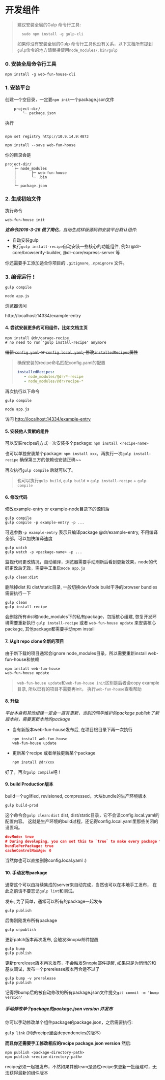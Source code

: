 开发组件
============
> 建议安装全局的Gulp 命令行工具:
> ```
>	sudo npm install -g gulp-cli
> ```
> 如果你没有安装全局的Gulp 命令行工具也没有关系，以下文档所有提到 `gulp`命令的地方请替换使用`node_modules/.bin/gulp`
### 0. 安装全局命令行工具
```
npm install -g web-fun-house-cli
```
### 1. 安装平台

创建一个空目录，一定要`npm init`一个package.json文件
```
	project-dir/
		└─ package.json
```
执行
```shell

npm set registry http://10.9.14.9:4873

npm install --save web-fun-house
```
你的目录会是

```
project-dir/
	├─ node_modules
	|		├─ web-fun-house
	|		└─ .bin
	|		
	└─ package.json

```
### 2. 生成初始文件

执行命令
```
web-fun-house init
```
_**这命令2016-3-26 做了简化**，自动生成样板源码和安装平台默认组件_:
- 自动安装gulp
- 执行`gulp install-recipe`自动安装一些核心的功能组件, 例如
@dr-core/browserify-builder, @dr-core/express-server 等

你还需要手工添加适合你项目的 `.gitignore`, `.npmignore` 文件。

### 3. 编译运行！
```shell
gulp compile

node app.js
```
浏览器访问

http://localhost:14334/example-entry

#### 4. 尝试安装更多的可用组件，比如文档主页

```
npm install @dr/garage-recipe
# no need to run 'gulp install-recipe' anymore
```
~~编辑 `config.yaml` or `config.local.yaml`, 修改`installedRecipes`属性~~

> 确保安装的recipe命名匹配config.yaml的配置
> ```yaml
> installedRecipes:
>    - node_modules/@dr/*-recipe
>    - node_modules/@dr/recipe-*
> ```

再次执行以下命令
```
gulp compile

node app.js
```
访问 [http://localhost:14334/example-entry](http://localhost:14334/example-entry)

#### 5. 安装他人贡献的组件
可以安装recipe的方式一次安装多个package: `npm install <recipe-name>`

也可以单独安装某个package: `npm install xxx`，再执行一次`gulp install-recipe` 确保第三方的依赖也安装正确~~

再次执行`gulp compile` 后就可以了。

> 也可以执行`gulp build`,
`gulp build` = `gulp install-recipe` + `gulp compile`

#### 6. 修改代码

修改example-entry or example-node目录下的源码后
```
gulp compile
gulp compile -p example-entry -p ...
```
可选参数`-p example-entry` 表示只编译package @dr/example-entry, 不用编译全部，可以加快编译速度

```
gulp watch
gulp watch -p <package-name> -p ...
```
监视代码更改情况，自动编译，浏览器需要手动刷新后看到更新效果，node的代码更改后无效，需要手工重启`node app.js`

```
gulp clean:dist
```
删除掉dist 和 dist/static目录, 一般切换devMode build干净的browser bundles需要执行一下

```
gulp clean
gulp install-recipe
```
会删除所有dist和node_modules下的私有package，包括核心组建,
恢复开发环境需要重新执行 `gulp install-recipe` 或者 `web-fun-house update` 来安装核心package, 其他package都需要手动npm install

#### 7. 从git repo clone全新的项目
由于新下载的项目通常会ignore node_modules目录，所以需要重新install web-fun-house和依赖
```
npm install web-fun-house
web-fun-house update
```
> `web-fun-house update`和`web-fun-house init`区别是后者会copy example目录, 所以已有的项目不需要再init，
> 执行`web-fun-house`查看帮助

#### 8. 升级
_平台本身和其他组建一定会一直有更新，当别的同学维护的package publish了新版本时，需要更新本地的package_
- 当有新版本web-fun-house发布后, 在项目根目录下再一次执行
	```
	npm install web-fun-house
	web-fun-house update
	```
- 更新某个recipe 或者单独更新某个package
	```
	npm install @dr/xxx
	```
好了，再次`gulp compile`吧！

#### 9. build Production版本
build一个uglified, revisioned, compressed，大块bundle的生产环境版本

```
gulp build-prod
```
这个命令会`gulp clean:dist` dist, dist/static目录，它不会读config.local.yaml的配置内容。
这就是生产环境的build过程，还记得config.local.yaml里那些关闭的设置吗。

```json
devMode: true
# During developing, you can set this to `true` to make every package toa single bundle
bundlePerPackage: true
cacheControlMaxAge: 0
```
当然你也可以直接删除config.local.yaml :)

#### 10. 手动发布package
通常这个可以由持续集成的server来自动完成，当然也可以在本地手工发布，
在此之前请不要忘记`gulp lint`和测试。

发布, 为了简单，通常可以所有的package一起发布
```
gulp publish
```
后悔刚刚发布所有package
```
gulp unpublish
```
更新patch版本再次发布, 会触发Sinopia邮件提醒
```
gulp bump
gulp publish
```
更新prerelease版本再次发布，不会触发Sinopia邮件提醒, 如果只是为悄悄的和基友调试，发布一个prerelease版本再合适不过了
```
gulp bump -v prerelease
gulp publish
```
记得将bump后的被自动修改的所有package.json文件提交`git commit -m 'bump version'`

##### 手动修改单个package的package.json version 并发布
你可以手动修改单个组件package的package.json，之后需要执行:

`gulp link` (同步recipe里面dependencies的版本)

**而且你还需要手工修改相应的recipe package.json version**
然后:
```
npm publish <package-directory-path>
npm publish <recipe-directory-path>
```
recipe必须一起被发布，不然如果其他team是通过recipe来更新一批组建时，无法获得最新的组件版本
